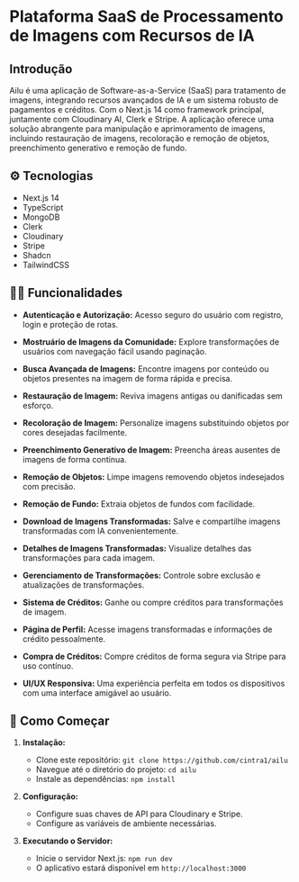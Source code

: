 # Plataforma SaaS de Processamento de Imagens com Recursos de IA

## Introdução

Ailu é uma aplicação de Software-as-a-Service (SaaS) para tratamento de imagens, integrando recursos avançados de IA e um sistema robusto de pagamentos e créditos. Com o Next.js 14 como framework principal, juntamente com Cloudinary AI, Clerk e Stripe. A aplicação oferece uma solução abrangente para manipulação e aprimoramento de imagens, incluindo restauração de imagens, recoloração e remoção de objetos, preenchimento generativo e remoção de fundo. 

## ⚙️ Tecnologias

- Next.js 14
- TypeScript
- MongoDB
- Clerk
- Cloudinary
- Stripe
- Shadcn
- TailwindCSS

## 🧑‍💻 Funcionalidades

- **Autenticação e Autorização:** Acesso seguro do usuário com registro, login e proteção de rotas.
  
- **Mostruário de Imagens da Comunidade:** Explore transformações de usuários com navegação fácil usando paginação.

- **Busca Avançada de Imagens:** Encontre imagens por conteúdo ou objetos presentes na imagem de forma rápida e precisa.

- **Restauração de Imagem:** Reviva imagens antigas ou danificadas sem esforço.

- **Recoloração de Imagem:** Personalize imagens substituindo objetos por cores desejadas facilmente.

- **Preenchimento Generativo de Imagem:** Preencha áreas ausentes de imagens de forma contínua.

- **Remoção de Objetos:** Limpe imagens removendo objetos indesejados com precisão.

- **Remoção de Fundo:** Extraia objetos de fundos com facilidade.

- **Download de Imagens Transformadas:** Salve e compartilhe imagens transformadas com IA convenientemente.

- **Detalhes de Imagens Transformadas:** Visualize detalhes das transformações para cada imagem.

- **Gerenciamento de Transformações:** Controle sobre exclusão e atualizações de transformações.

- **Sistema de Créditos:** Ganhe ou compre créditos para transformações de imagem.

- **Página de Perfil:** Acesse imagens transformadas e informações de crédito pessoalmente.

- **Compra de Créditos:** Compre créditos de forma segura via Stripe para uso contínuo.

- **UI/UX Responsiva:** Uma experiência perfeita em todos os dispositivos com uma interface amigável ao usuário.

## 🤸 Como Começar

1. **Instalação:**
   - Clone este repositório: `git clone https://github.com/cintra1/ailu`
   - Navegue até o diretório do projeto: `cd ailu`
   - Instale as dependências: `npm install`

2. **Configuração:**
   - Configure suas chaves de API para Cloudinary e Stripe.
   - Configure as variáveis de ambiente necessárias.

3. **Executando o Servidor:**
   - Inicie o servidor Next.js: `npm run dev`
   - O aplicativo estará disponível em `http://localhost:3000`
